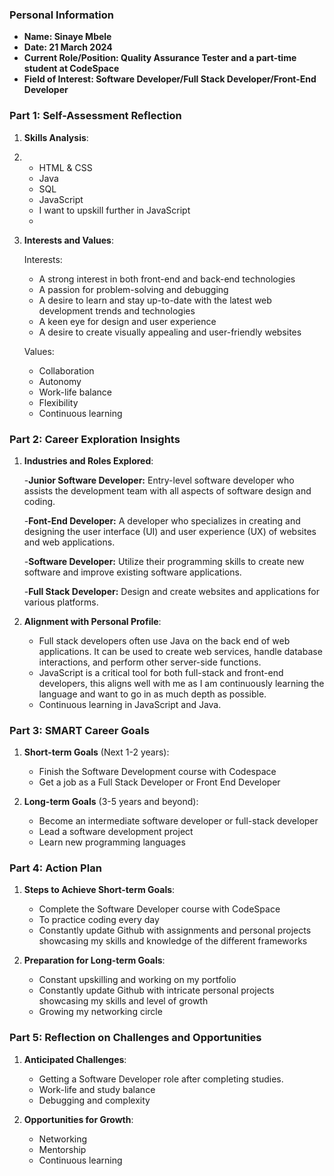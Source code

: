 ### Personal Information

- **Name: Sinaye Mbele**
- **Date: 21 March 2024**
- **Current Role/Position: Quality Assurance Tester and a part-time student at CodeSpace**
- **Field of Interest: Software Developer/Full Stack Developer/Front-End Developer**
### Part 1: Self-Assessment Reflection

1. **Skills Analysis**:
2. 
    - HTML & CSS
    - Java
    - SQL
    - JavaScript
    - I want to upskill further in JavaScript
    - 
3. **Interests and Values**:
   
    Interests:
    - A strong interest in both front-end and back-end technologies
    - A passion for problem-solving and debugging
    - A desire to learn and stay up-to-date with the latest web development trends and technologies
    - A keen eye for design and user experience
    - A desire to create visually appealing and user-friendly websites
      
    Values:
    - Collaboration
    - Autonomy
    - Work-life balance
    - Flexibility
    - Continuous learning

### Part 2: Career Exploration Insights

1. **Industries and Roles Explored**:

   -**Junior Software Developer:** Entry-level software developer who assists the development team with all aspects of software design and coding.
   
   -**Font-End Developer:** A developer who specializes in creating and designing the user interface (UI) and user experience (UX) of websites and web applications.
   
   -**Software Developer:** Utilize their programming skills to create new software and improve existing software applications.
   
   -**Full Stack Developer:** Design and create websites and applications for various platforms.
   
3. **Alignment with Personal Profile**:
    
    - Full stack developers often use Java on the back end of web applications. It can be used to create web services, handle database interactions, and perform other server-side            functions.
    - JavaScript is a critical tool for both full-stack and front-end developers, this aligns well with me as I am continuously learning the language and want to go in as much depth         as possible.
    - Continuous learning in JavaScript and Java.

### Part 3: SMART Career Goals

1. **Short-term Goals** (Next 1-2 years):
    
    - Finish the Software Development course with Codespace
    - Get a job as a Full Stack Developer or Front End Developer
      
2. **Long-term Goals** (3-5 years and beyond):
    
    - Become an intermediate software developer or full-stack developer
    - Lead a software development project
    - Learn new programming languages

### Part 4: Action Plan

1. **Steps to Achieve Short-term Goals**:
    
    - Complete the Software Developer course with CodeSpace 
    - To practice coding every day
    - Constantly update Github with assignments and personal projects showcasing my skills and knowledge of the different frameworks 

2. **Preparation for Long-term Goals**:
    
    - Constant upskilling and working on my portfolio
    - Constantly update Github with intricate personal projects showcasing my skills and level of growth
    - Growing my networking circle

### Part 5: Reflection on Challenges and Opportunities

1. **Anticipated Challenges**:
    
    - Getting a Software Developer role after completing studies.
    - Work-life and study balance
    - Debugging and complexity
      
2. **Opportunities for Growth**:
    
    - Networking
    - Mentorship
    - Continuous learning
